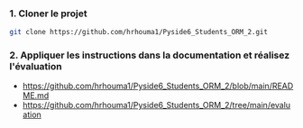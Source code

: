 ### 1. Cloner le projet

```bash
git clone https://github.com/hrhouma1/Pyside6_Students_ORM_2.git
```

### 2. Appliquer les instructions dans la documentation et réalisez l'évaluation


- https://github.com/hrhouma1/Pyside6_Students_ORM_2/blob/main/README.md
- https://github.com/hrhouma1/Pyside6_Students_ORM_2/tree/main/evaluation




















